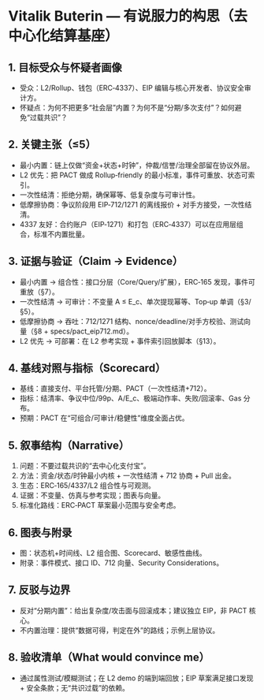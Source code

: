 # Vitalik Buterin — 有说服力的构思（去中心化结算基座）

## 1. 目标受众与怀疑者画像
- 受众：L2/Rollup、钱包（ERC‑4337）、EIP 编辑与核心开发者、协议安全审计方。
- 怀疑点：为何不把更多“社会层”内置？为何不是“分期/多次支付”？如何避免“过载共识”？

## 2. 关键主张（≤5）
- 最小内置：链上仅做“资金+状态+时钟”，仲裁/信誉/治理全部留在协议外层。
- L2 优先：把 PACT 做成 Rollup‑friendly 的最小标准，事件可重放、状态可索引。
- 一次性结清：拒绝分期，确保幂等、低复杂度与可审计性。
- 低摩擦协商：争议阶段用 EIP‑712/1271 的离线报价 + 对手方接受，一次性结清。
- 4337 友好：合约账户（EIP‑1271）和打包（ERC‑4337）可以在应用层组合，标准不内置批量。

## 3. 证据与验证（Claim → Evidence）
- 最小内置 → 组合性：接口分层（Core/Query/扩展），ERC‑165 发现，事件可重放（§7）。
- 一次性结清 → 可审计：不变量 A ≤ E_c、单次提现幂等、Top‑up 单调（§3/§5）。
- 低摩擦协商 → 吞吐：712/1271 结构、nonce/deadline/对手方校验、测试向量（§8 + specs/pact_eip712.md）。
- L2 优先 → 可部署：在 L2 参考实现 + 事件索引回放脚本（§13）。

## 4. 基线对照与指标（Scorecard）
- 基线：直接支付、平台托管/分期、PACT（一次性结清+712）。
- 指标：结清率、争议中位/99p、A/E_c、极端动作率、失败/回滚率、Gas 分布。
- 预期：PACT 在“可组合/可审计/稳健性”维度全面占优。

## 5. 叙事结构（Narrative）
1) 问题：不要过载共识的“去中心化支付宝”。
2) 方法：资金/状态/时钟最小内核 + 一次性结清 + 712 协商 + Pull 出金。
3) 生态：ERC‑165/4337/L2 组合性与可观测。
4) 证据：不变量、仿真与参考实现；图表与向量。
5) 标准化路线：ERC‑PACT 草案最小范围与安全考虑。

## 6. 图表与附录
- 图：状态机+时间线、L2 组合图、Scorecard、敏感性曲线。
- 附录：事件模式、接口 ID、712 向量、Security Considerations。

## 7. 反驳与边界
- 反对“分期内置”：给出复杂度/攻击面与回滚成本；建议独立 EIP，非 PACT 核心。
- 不内置治理：提供“数据可得，判定在外”的路线；示例上层协议。

## 8. 验收清单（What would convince me）
- 通过属性测试/模糊测试；在 L2 demo 的端到端回放；EIP 草案满足接口发现 + 安全条款；无“共识过载”的依赖。

